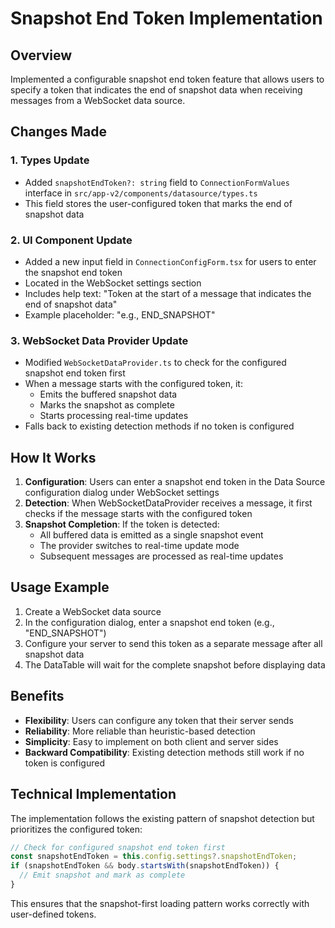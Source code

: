 # Snapshot End Token Implementation

## Overview
Implemented a configurable snapshot end token feature that allows users to specify a token that indicates the end of snapshot data when receiving messages from a WebSocket data source.

## Changes Made

### 1. Types Update
- Added `snapshotEndToken?: string` field to `ConnectionFormValues` interface in `src/app-v2/components/datasource/types.ts`
- This field stores the user-configured token that marks the end of snapshot data

### 2. UI Component Update
- Added a new input field in `ConnectionConfigForm.tsx` for users to enter the snapshot end token
- Located in the WebSocket settings section
- Includes help text: "Token at the start of a message that indicates the end of snapshot data"
- Example placeholder: "e.g., END_SNAPSHOT"

### 3. WebSocket Data Provider Update
- Modified `WebSocketDataProvider.ts` to check for the configured snapshot end token first
- When a message starts with the configured token, it:
  - Emits the buffered snapshot data
  - Marks the snapshot as complete
  - Starts processing real-time updates
- Falls back to existing detection methods if no token is configured

## How It Works

1. **Configuration**: Users can enter a snapshot end token in the Data Source configuration dialog under WebSocket settings
2. **Detection**: When WebSocketDataProvider receives a message, it first checks if the message starts with the configured token
3. **Snapshot Completion**: If the token is detected:
   - All buffered data is emitted as a single snapshot event
   - The provider switches to real-time update mode
   - Subsequent messages are processed as real-time updates

## Usage Example

1. Create a WebSocket data source
2. In the configuration dialog, enter a snapshot end token (e.g., "END_SNAPSHOT")
3. Configure your server to send this token as a separate message after all snapshot data
4. The DataTable will wait for the complete snapshot before displaying data

## Benefits

- **Flexibility**: Users can configure any token that their server sends
- **Reliability**: More reliable than heuristic-based detection
- **Simplicity**: Easy to implement on both client and server sides
- **Backward Compatibility**: Existing detection methods still work if no token is configured

## Technical Implementation

The implementation follows the existing pattern of snapshot detection but prioritizes the configured token:

```typescript
// Check for configured snapshot end token first
const snapshotEndToken = this.config.settings?.snapshotEndToken;
if (snapshotEndToken && body.startsWith(snapshotEndToken)) {
  // Emit snapshot and mark as complete
}
```

This ensures that the snapshot-first loading pattern works correctly with user-defined tokens.